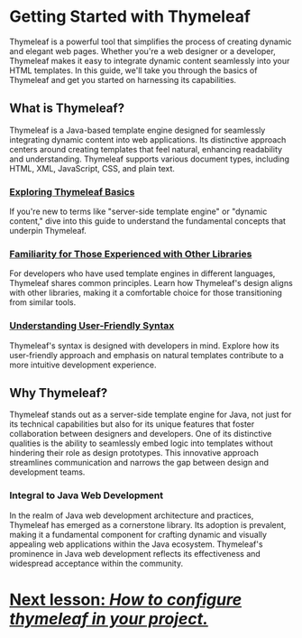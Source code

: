 # Getting Started with Thymeleaf

Thymeleaf is a powerful tool that simplifies the process of creating dynamic and elegant web pages. Whether you're a web designer or a developer, Thymeleaf makes it easy to integrate dynamic content seamlessly into your HTML templates. In this guide, we'll take you through the basics of Thymeleaf and get you started on harnessing its capabilities.

## What is Thymeleaf?

Thymeleaf is a Java-based template engine designed for seamlessly integrating dynamic content into web applications. Its distinctive approach centers around creating templates that feel natural, enhancing readability and understanding. Thymeleaf supports various document types, including HTML, XML, JavaScript, CSS, and plain text.

### [Exploring Thymeleaf Basics](#thymeleaf-basics)

If you're new to terms like "server-side template engine" or "dynamic content," dive into this guide to understand the fundamental concepts that underpin Thymeleaf.

### [Familiarity for Those Experienced with Other Libraries](#familiarity-with-libraries)

For developers who have used template engines in different languages, Thymeleaf shares common principles. Learn how Thymeleaf's design aligns with other libraries, making it a comfortable choice for those transitioning from similar tools.

### [Understanding User-Friendly Syntax](#user-friendly-syntax)

Thymeleaf's syntax is designed with developers in mind. Explore how its user-friendly approach and emphasis on natural templates contribute to a more intuitive development experience.

## Why Thymeleaf?

Thymeleaf stands out as a server-side template engine for Java, not just for its technical capabilities but also for its unique features that foster collaboration between designers and developers. One of its distinctive qualities is the ability to seamlessly embed logic into templates without hindering their role as design prototypes. This innovative approach streamlines communication and narrows the gap between design and development teams.

### Integral to Java Web Development

In the realm of Java web development architecture and practices, Thymeleaf has emerged as a cornerstone library. Its adoption is prevalent, making it a fundamental component for crafting dynamic and visually appealing web applications within the Java ecosystem. Thymeleaf's prominence in Java web development reflects its effectiveness and widespread acceptance within the community.


# [**Next lesson**: *How to configure thymeleaf in your project.*]()